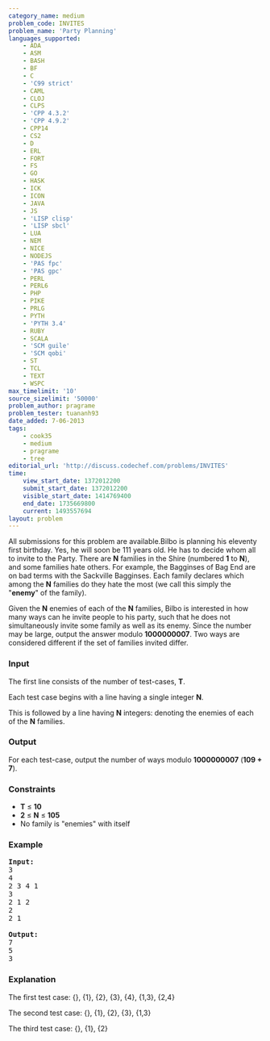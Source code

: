 ```yaml
---
category_name: medium
problem_code: INVITES
problem_name: 'Party Planning'
languages_supported:
    - ADA
    - ASM
    - BASH
    - BF
    - C
    - 'C99 strict'
    - CAML
    - CLOJ
    - CLPS
    - 'CPP 4.3.2'
    - 'CPP 4.9.2'
    - CPP14
    - CS2
    - D
    - ERL
    - FORT
    - FS
    - GO
    - HASK
    - ICK
    - ICON
    - JAVA
    - JS
    - 'LISP clisp'
    - 'LISP sbcl'
    - LUA
    - NEM
    - NICE
    - NODEJS
    - 'PAS fpc'
    - 'PAS gpc'
    - PERL
    - PERL6
    - PHP
    - PIKE
    - PRLG
    - PYTH
    - 'PYTH 3.4'
    - RUBY
    - SCALA
    - 'SCM guile'
    - 'SCM qobi'
    - ST
    - TCL
    - TEXT
    - WSPC
max_timelimit: '10'
source_sizelimit: '50000'
problem_author: pragrame
problem_tester: tuananh93
date_added: 7-06-2013
tags:
    - cook35
    - medium
    - pragrame
    - tree
editorial_url: 'http://discuss.codechef.com/problems/INVITES'
time:
    view_start_date: 1372012200
    submit_start_date: 1372012200
    visible_start_date: 1414769400
    end_date: 1735669800
    current: 1493557694
layout: problem
---
```

All submissions for this problem are available.Bilbo is planning his eleventy first birthday. Yes, he will soon be 111 years old. He has to decide whom all to invite to the Party. There are **N** families in the Shire (numbered **1** to **N**), and some families hate others. For example, the Bagginses of Bag End are on bad terms with the Sackville Bagginses. Each family declares which among the **N** families do they hate the most (we call this simply the "**enemy**" of the family).

Given the **N** enemies of each of the **N** families, Bilbo is interested in how many ways can he invite people to his party, such that he does not simultaneously invite some family as well as its enemy. Since the number may be large, output the answer modulo **1000000007**. Two ways are considered different if the set of families invited differ.

### Input

The first line consists of the number of test-cases, **T**. 

Each test case begins with a line having a single integer **N**. 

This is followed by a line having **N** integers: denoting the enemies of each of the **N** families.

### Output

For each test-case, output the number of ways modulo **1000000007** (**109 + 7**).

### Constraints

- **T** ≤ **10**
- **2** ≤ **N** ≤ **105**
- No family is "enemies" with itself

### Example

<pre>
<b>Input:</b>
3
4
2 3 4 1
3
2 1 2
2
2 1

<b>Output:</b>
7
5
3
</pre>
### Explanation

The first test case: {}, {1}, {2}, {3}, {4}, {1,3}, {2,4}

The second test case: {}, {1}, {2}, {3}, {1,3}

The third test case: {}, {1}, {2}

